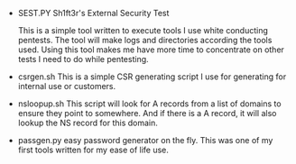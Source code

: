 - SEST.PY
   Sh1ft3r's External Security Test

   This is a simple tool written to execute tools I use white conducting pentests.
   The tool will make logs and directories according the tools used. 
   Using this tool makes me have more time to concentrate on other tests I need to do while pentesting.


- csrgen.sh
   This is a simple CSR generating script I use for generating for internal use or customers.

- nsloopup.sh
   This script will look for A records from a list of domains to ensure they point to somewhere.
   And if there is a A record, it will also lookup the NS record for this domain.

- passgen.py
   easy password generator on the fly. This was one of my first tools written for my ease of life use.
